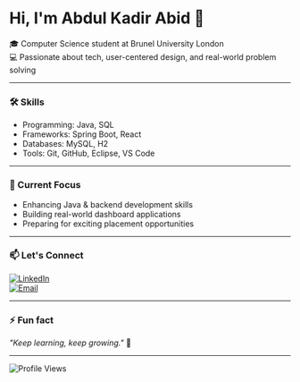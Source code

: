 # Hi, I'm Abdul Kadir Abid 👋

🎓 Computer Science student at Brunel University London  
💻 Passionate about tech, user-centered design, and real-world problem solving  

---

### 🛠️ Skills
- Programming: Java, SQL
- Frameworks: Spring Boot, React
- Databases: MySQL, H2
- Tools: Git, GitHub, Eclipse, VS Code

---

### 🚀 Current Focus
- Enhancing Java & backend development skills
- Building real-world dashboard applications
- Preparing for exciting placement opportunities

---

### 📫 Let's Connect
[![LinkedIn](https://img.shields.io/badge/LinkedIn-Connect-blue?logo=linkedin)](https://www.linkedin.com/in/abdul-kadir-abid/)  
[![Email](https://img.shields.io/badge/Gmail-Contact-red?logo=gmail)](mailto:abidbhuiyan1702@gmail.com)

---

### ⚡ Fun fact
_"Keep learning, keep growing."_ 🌱

---

![Profile Views](https://komarev.com/ghpvc/?username=AbdulKadirAbid&label=Profile%20views&color=0e75b6&style=flat)
